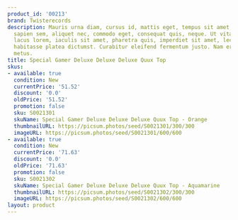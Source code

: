 ```yaml
---
product_id: '00213'
brand: Twisterecords
description: Mauris urna diam, cursus id, mattis eget, tempus sit amet, risus. Duis
  sapien sem, aliquet nec, commodo eget, consequat quis, neque. Ut vitae turpis. Etiam
  lacus lorem, iaculis sit amet, pharetra quis, imperdiet sit amet, lectus. In hac
  habitasse platea dictumst. Curabitur eleifend fermentum justo. Nam erat. Donec vitae
  metus.
title: Special Gamer Deluxe Deluxe Deluxe Quux Top
skus:
- available: true
  condition: New
  currentPrice: '51.52'
  discount: '0.0'
  oldPrice: '51.52'
  promotion: false
  sku: S0021301
  skuName: Special Gamer Deluxe Deluxe Deluxe Quux Top - Orange
  thumbnailURL: https://picsum.photos/seed/S0021301/300/300
  imageURL: https://picsum.photos/seed/S0021301/600/600
- available: true
  condition: New
  currentPrice: '71.63'
  discount: '0.0'
  oldPrice: '71.63'
  promotion: false
  sku: S0021302
  skuName: Special Gamer Deluxe Deluxe Deluxe Quux Top - Aquamarine
  thumbnailURL: https://picsum.photos/seed/S0021302/300/300
  imageURL: https://picsum.photos/seed/S0021302/600/600
layout: product
---
```

